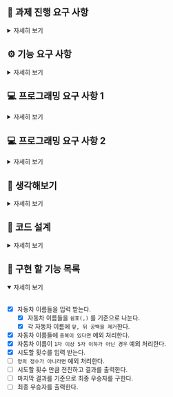 ## 🏁 과제 진행 요구 사항

<details>
<summary>자세히 보기</summary>

<br/>

- 미션은 과제를 포크하고 클론하는 것으로 시작한다.

- 기능을 구현하기 전 `README.md` 에 구현 할 기능 목록을 정리하여 추가한다.
- Git의 커밋 단위는 앞 단계에서 `README.md`에 정리한 기능 목록 단위로 추가한다.

</details>

## ⚙️ 기능 요구 사항

<details>
<summary>자세히 보기</summary>

<br/>

> **초간단 자동차 경주 게임을 구현한다.**

- 주어진 횟수 동안 n대의 자동차는 `전진` 또는 `멈출 수` 있다.

- 각 자동차에 이름을 부여할 수 있다. 전진하는 자동차를 출력할 때 이름을 같이 출력한다.
- 각 자동차에 이름은 `쉼표(,)`를 기준으로 구분하며 `이름은 5자이하만 가능`하다.
- 사용자는 몇 번의 이동을 할 것인지 입력할 수 있어야 한다.
- 전진하는 조건은 `0에서 9 사이에서 무작위 값`을 구한 후 그 값이 `4 이상`일 경우이다.
- 게임을 완료한 후 누가 우승했는지 알려준다. 우승자는 `한 명 이상`일 수 있다.
  - 우승자가 `여러 명일 경우 쉼표(,)를 이용`하여 구분한다.
- 사용자가 잘못된 값을 입력할 경우 `[ERROR]` 로 시작하는 메세지와 함께 `Error`를 발생시킨 후 애플리케이션은 종료되어야 한다.

### 📸 입출력 요구 사항

**[입력]**

- 경주할 자동차 이름(이름은 쉼표(,) 기준으로 구분)
- 시도할 횟수

**[출력]**

- 차수별 실행 결과
- 단독 우승자 안내 문구
- 공동 우승자 안내 문구

**실행 결과 예시**

```tsx
경주할 자동차 이름을 입력하세요.(이름은 쉼표(,) 기준으로 구분)
pobi,woni,jun
시도할 횟수는 몇 회인가요?
5

실행 결과
pobi : -
woni :
jun : -

pobi : --
woni : -
jun : --

pobi : ---
woni : --
jun : ---

pobi : ----
woni : ---
jun : ----

pobi : -----
woni : ----
jun : -----

최종 우승자 : pobi, jun
```

</details>

## 💻 프로그래밍 요구 사항 1

<details>
<summary>자세히 보기</summary>
<br/>

- Node.js 20.17.0 버전에서 실행 가능해야 한다.

- 프로그램 실행의 시작점은 `App.js` 의 `run()` 이다.
- `package.json` 은 변경할 수 없으며, 제공된 라이브러리만 사용해야 한다.
- 프로그램 종료 시 `process.exit()`를 호출하지 않는다.
- 프로그래밍 요구 사항에서 달리 명시하지 않는 한 파일, 패키지 등의 이름을 바꾸거나 이동하지 않는다.
- 자바스크립트 코드 컨벤션을 지키면서 코드를 작성한다.

</details>

## 💻 프로그래밍 요구 사항 2

<details>
<summary>자세히 보기</summary>
<br/>

- depth는 2까지만 허용한다.

  - while문안에 if문이 있다면 depth는 2이다.

  - 조건과 분기를 위한 인덴트가 2depth가 넘지 않는 것을 의미한다.
  - 단순히 가독성을 위해 depth가 깊어지는 경우는 작성 가능하다.

- 삼항 연산자는 사용하지 않는다.
- 함수가 한 가지 일만 하도록 최대한 작게 만들기
- Jest를 이용하여 정리한 기능 목록이 정상적으로 작동하는지 테스트한다.

</details>

## 🤔 생각해보기

<details>
<summary>자세히 보기</summary>

### 가설 1. 자동차 이름에 중복을 허용할지?

→ **전진할 때는 입력한 순서로 구분할 수 있지만, 최종 결과에서 자동차의 이름만 출력하기 때문에 어떤 자동차가 우승했는지 알 수 없기 때문에 중복 금지**

### 가설 2. 자동차 이름에 공백은 어떻게 처리할지?

`1. 모든 공백 허용`, `2. 모든 공백 제거(앞, 뒤, 중간)`, `3. 앞, 뒤 공백만 제거`

- 문자열 중간에 있는 공백은 유저가 확인하기 쉽고 의도적으로 입력된 경우가 많을 것 같다.
- 하지만 앞, 뒤 공백은 실수로 입력되는 경우가 많은 것 같아서 제거해주면 좋을 것 같다.

→ **`앞, 뒤 공백만 제거`**

### 가설 3. 자동차 이름에 빈 문자열이 오는 경우

→ **예외 처리 하기, `최소 1자 이상 5자 이하로 제한`**

### 가설 4. 시도할 횟수에 음수나 소수가 오는 경우

→ **양의 정수 이외의 값은 모두 예외 처리하기**

</details>

## 📝 코드 설계

<details>
<summary>자세히 보기</summary>
<br/>

1. 자동차 이름들을 입력 받는다.

2. 자동차 이름들을 `쉼표(,)` 를 기준으로 나눈다.
3. 각 자동차 이름에 `앞, 뒤 공백을 제거`한다.
4. 자동차 이름들에 `중복이 있다면` 예외 처리한다.
5. 자동차 이름이 `1자 이상 5자 이하가 아닌 경우` 예외 처리한다.
6. 시도할 횟수를 입력 받는다.
7. `양의 정수가 아니라면` 예외 처리한다.
8. 시도할 횟수 만큼 전진하고 결과를 출력한다.
9. 결과를 보고 최종 우승자를 구한다.
10. 최종 우승자를 출력한다.

</details>

## 🎯 구현 할 기능 목록

<details open>
<summary>자세히 보기</summary>
<br/>

- [x] 자동차 이름들을 입력 받는다.
  - [x] 자동차 이름들을 `쉼표(,)` 를 기준으로 나눈다.
  - [x] 각 자동차 이름에 `앞, 뒤 공백을 제거`한다.
- [x] 자동차 이름들에 `중복이 있다면` 예외 처리한다.
- [x] 자동차 이름이 `1자 이상 5자 이하가 아닌 경우` 예외 처리한다.
- [x] 시도할 횟수를 입력 받는다.
- [ ] `양의 정수가 아니라면` 예외 처리한다.
- [ ] 시도할 횟수 만큼 전진하고 결과를 출력한다.
- [ ] 마지막 결과를 기준으로 최종 우승자를 구한다.
- [ ] 최종 우승자를 출력한다.

</details>

